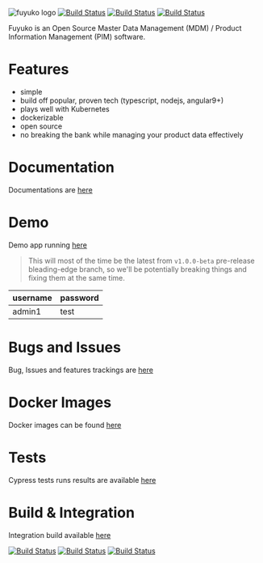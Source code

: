 
![fuyuko logo](https://raw.githubusercontent.com/tmjeee/fuyuko/v1.0.0-beta/fe/src/assets/images/logo/fuyuko-logo-with-side-wordings.png)
[![Build Status](https://jenkins.fuyuko.org/buildStatus/icon?job=fuyuko-fe&subject=FE%20Build%20Status)](https://jenkins.fuyuko.org/job/fuyuko-fe/)
[![Build Status](https://jenkins.fuyuko.org/buildStatus/icon?job=fuyuko-be&subject=BE%20Build%20Status)](https://jenkins.fuyuko.org/job/fuyuko-be/)
[![Build Status](https://jenkins.fuyuko.org/buildStatus/icon?job=fuyuko-wf&subject=WF%20Build%20Status)](https://jenkins.fuyuko.org/job/fuyuko-wf/)

Fuyuko is an Open Source Master Data Management (MDM) / Product Information Management (PIM) software.

# Features
* simple
* build off popular, proven tech (typescript, nodejs, angular9+)
* plays well with Kubernetes
* dockerizable 
* open source
* no breaking the bank while managing your product data effectively

# Documentation
Documentations are [here](https://docs.fuyuko.org)

# Demo
Demo app running [here](https://demo.fuyuko.org)

> This will most of the time be the latest from `v1.0.0-beta` pre-release bleading-edge branch, 
> so we'll be potentially breaking things and fixing them at the same time.

| username | password |
| -------- | -------- |
| admin1 | test |

# Bugs and Issues
Bug, Issues and features trackings are [here](https://github.com/tmjeee/fuyuko/issues)

# Docker Images
Docker images can be found [here](https://hub.docker.com/repositories/tmjee)

# Tests
Cypress tests runs results are available [here](https://dashboard.cypress.io/projects/ozp71m)

# Build & Integration 
Integration build available [here](https://jenkins.fuyuko.org)

[![Build Status](https://jenkins.fuyuko.org/buildStatus/icon?job=fuyuko-fe&subject=FE%20Build%20Status)](https://jenkins.fuyuko.org/job/fuyuko-fe/)
[![Build Status](https://jenkins.fuyuko.org/buildStatus/icon?job=fuyuko-be&subject=BE%20Build%20Status)](https://jenkins.fuyuko.org/job/fuyuko-be/)
[![Build Status](https://jenkins.fuyuko.org/buildStatus/icon?job=fuyuko-wf&subject=WF%20Build%20Status)](https://jenkins.fuyuko.org/job/fuyuko-wf/)

